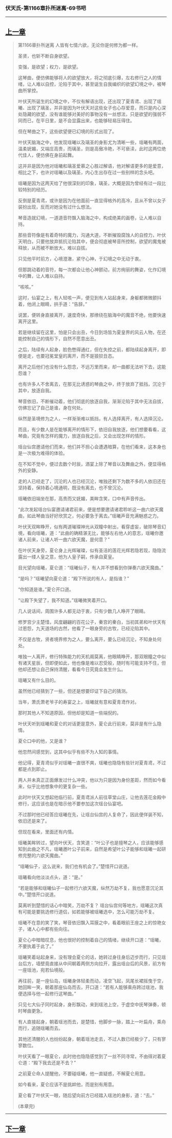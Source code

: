 ### 伏天氏-第1166章扑所迷离-69书吧

--------
[上一章](./411b084903c964a5d1aba39ef15c273f.md)
--------


>
>
>
>第1166章扑所迷离
>人皆有七情六欲，无论你是何修为都一样。
>
>圣贤，也斩不断自身欲望。
>
>变强，是欲望；权力，是欲望。
>
>这琴曲，便仿佛能够将人的欲望放大，将之彻底引爆，左右修行之人的情绪，让人难以自控，沦陷于其中，甚至诞生自我编织的欲望幻境之中，被琴曲所掌控。
>
>叶伏天所诞生的幻境之中，不仅有解语出现，还出现了夏青鸢、出现了瑶曦、出现了璃圣，并非是因为叶伏天对这些女子也心存爱意，而只是内心深处隐藏的欲望，没有谁能够对美好的事物没有一丝想法，只是欲望的强弱不同而已，在平日里，是不会显露出来，也能够轻易压得住。
>
>但在琴曲之下，这些欲望便已幻境的形式出现了。
>
>叶伏天脑海之中，他发现瑶曦以及璃圣的身影尤为清晰一些，瑶曦有两面，温柔妩媚，又端庄高贵，而璃圣，则是高傲冷艳，不可亵渎，此时这两位绝代佳人，便仿佛在身前起舞。
>
>这并非是因为他对瑶曦和璃圣爱慕之心胜过解语，他对解语更多的是爱意，相比之下，也许对瑶曦以及璃圣，内心生出存在过一些别样的念头吧。
>
>瑶曦是因为这两天给了他很深刻的印象，璃圣，大概是因为曾经有过一段比较特别的经历。
>
>反倒是夏青鸢，或许是因为在他面前一直显得格外的高冷，且从不曾以女子装扮出现，反而对她没有过什么想法。
>
>琴音造就幻境，一道道音符飘入脑海之中，构成绝美的画卷，让人难以自持。
>
>那些音符像是有着奇特的魔力，沟通大道，不断摧毁腐蚀人的自控力，叶伏天明白，只要他放弃抵抗沦陷其中，便会彻底被琴音所控制，欲望的魔鬼被释放，从而被不断放大，难以自拔。
>
>只见他平时前方，心境澄澈，紧守心神，于幻境之中无动于衷。
>
>但那跳动着的音符，每一次都会让他心神颤动，前方绚丽的舞姿，化作幻境中的舞，让人难以自持。
>
>“咳咳。”
>
>这时，仙宴之上，有人轻咳一声，便见到有人站起身来，身躯都微微颤抖着，他闭上眼睛，拱手道：“告辞。”
>
>说罢，便转身直接离开，速度奇快，那缭绕在脑海中的魔音不绝，他要快速离开这里。
>
>若是继续留在这里，怕是只会出丑，今日到场皆为夏皇界的风云人物，在还能控制自己的情形下，自然不愿意出丑。
>
>之后，陆续有人起身，脸色憋得通红，但在失控之前，都陆续起身离开，即便是走，也要冠冕堂皇的离开，而不是狼狈丑态。
>
>离开之后他们也没有什么怨念，不远万里而来，却一曲都无法听下去，这能怨谁？
>
>也有许多人不舍离去，在那无比诱惑的琴曲之中，终于放弃了抵挡，沉沦于其中，放逐自我。
>
>琴音依旧，不断催动着，他们彻底的放逐自我，渐渐沦陷于其中无法自拔，仿佛忘记了自己是谁，身在何处。
>
>纵然是圣境修为之人，一样渐渐难以抵挡，有人选择离开，有人选择沉沦。
>
>而且，有少数人是在能够离开的情形下，依旧自我放逐，他们想要看看，这琴曲，究竟有怎样的魔力，放逐自我之后，又会出现怎样的情形。
>
>瑶台仙宫邀请他们而来，他们并不担心会遭遇暗算，在他们看来，这本身也是一次极为难得的体验。
>
>在不知不觉中，便过去数个时辰，酒宴上除了琴音以及舞曲之外，便显得格外的安静。
>
>走的人已经走了，沉沦的人也已经沉沦，唯独还剩下为数不多的人依旧还在坚持着，保持着心境通明，既没有离去，也不曾沉沦。
>
>瑶曦依旧端坐在那，高贵而又妩媚，美眸含笑，口中有声音传出。
>
>“此次发起瑶台仙宴邀请诸君前来，便是想要邀请诸君聆听这一曲六欲天魔曲，如此琴曲当好好欣赏之，何必要急于离去。”瑶曦声音充满魅惑之力。
>
>叶伏天双眸睁开，似有两道璀璨神光从双瞳中射出，看穿虚妄，破除琴音幻境，看向瑶曦，道：“此曲的确精湛无比，能够左右他人的意志，瑶曦你邀诸人前来，让诸人听一曲六欲天魔，是何意？”
>
>在叶伏天身旁，夏仑身上光辉璀璨，似有圣洁的莲花光辉若隐若现，隐隐流露出一缕人皇之意，他为人皇子嗣，传承自夏皇。
>
>目光望向瑶曦，夏仑道：“瑶曦仙子，有人并不想看到你弹奏六欲天魔曲。”
>
>“是吗？”瑶曦望向夏仑道：“殿下所说的有人，是指谁？”
>
>“你知道是谁。”夏仑开口道。
>
>“让殿下失望了，我不知道。”瑶曦微笑着开口。
>
>几人说话间，周围许多人都无动于衷，只有少数几人睁开了眼睛。
>
>修罗宫少主楚惜，风度翩翩的百花公子，秦宫的秦白，当初其弟和叶伏天有过恩怨，九天道场的古然，他看了一眼身旁的古牧，已经沦陷其中。
>
>不仅是古牧，贤者境界修为之人，要么离开，要么已经沉沦，不知身处何处。
>
>唯独一人离开，修行特殊能力的天机阁莫离，他眼睛睁开，那双眼瞳之中似有诸天星辰，但即便如此，他也像是难以忍受般，随时有可能支持不住，但他却还想让自己保持清醒，看看今日究竟会发生什么。
>
>瑶曦又有什么目的。
>
>虽然他已经猜到了一些，但还是想要印证下自己的猜测。
>
>当年，萧氏萧老爷子的寿宴之上，瑶曦就有意和夏青鸢作对。
>
>那时其他人不知道原因，但他却是知道一些端倪的。
>
>叶伏天听到瑶曦和夏仑的对话更是意外，夏仑此行前来，莫非是有什么隐情。
>
>夏仑口中的他，又是谁？
>
>他忽然间感觉到，这其中似乎有些不为人知的事情。
>
>他记得，夏青鸢似乎对瑶曦一直很不爽，瑶曦也隐隐有些针对夏青鸢，不过都是点到即止。
>
>两人并未真正正面爆发过什么冲突，他以为只是因为身份差距，然而如今看来，似乎比他想象中的更复杂一些。
>
>此时叶伏天又想起他临行前，夏青鸢派人前往草堂山庄，让他去莲花金殿中修行，这应该也是在暗示他不要参加这次瑶台仙宴吧。
>
>不过那时他已经答应瑶曦在先，让瑶台仙宫的人复命了，因此便佯装不知，依旧还是来了。
>
>但现在看来，里面还有内情。
>
>瑶曦美眸转过，望向叶伏天，含笑道：“叶公子也是擅琴之人，应该能够感知到此曲之不凡，瑶曦邀叶公子前来，自然是希望叶公子能够和瑶曦一起研修完整的六欲天魔曲。”
>
>“瑶曦仙子，这么说来，我们也有机会了。”楚惜开口说道。
>
>瑶曦看向他淡淡点头，道：“是。”
>
>“若是能够和瑶曦仙子一起修行六欲天魔，纵然万劫不复，我也愿意沉沦其中。”楚惜开口说道。
>
>莫离听到楚惜的话心中暗笑，万劫不复？
>瑶台仙宫何等地方，瑶曦这次真有可能是要挑选修行道侣，如若能够被瑶曦选中，怎么可能万劫不复。
>
>瑶曦不在意的笑了笑，琴音依旧飘入耳膜之中，看着眼前王座之上的惊艳女子，诸人心中都有些向往。
>
>夏仑心中暗暗叹息，他也很好的控制着自己的情绪，继续开口道：“瑶曦，不要执着于此了。”
>
>瑶曦笑着站起身来，没有理会夏仑的话，她转过身往身后迈步而行，只见瑶台后方，墙壁竟直接从中间朝着两侧方向拉开，露出瑶台后的风景，前方有一座瑶池，宛若仙境般。
>
>再往前，是一座仙岛，瑶曦身体轻柔而动，凌空飞起，凤尾长裙摇曳于空，她回眸一笑，朝着那座仙岛而去，开口道：“若有人能够乘舟跨过瑶池，我便选择与他一起修行这琴曲。”
>
>只见七大仙子同时起身，身形飘动，来到瑶池上空，于虚空中抚琴弹奏，顿时琴曲更急。
>
>有人直接起身，朝着瑶池而去，是楚惜，他脚步一脉，踏上一叶扁舟，乘舟而行，追随瑶曦而去。
>
>其他还清醒的人也纷纷起身，朝着瑶池走去，不过人数已经极少了，只有寥寥数位。
>
>叶伏天看了一眼夏仑，此时他也隐隐感觉到了一丝不同寻常，不由得对着夏仑道：“殿下我去还是不去？”
>
>之前夏仑命人提醒他，不要碰瑶曦，他一直疑惑，不解夏仑用意。
>
>如今看来，夏仑应该不是挑衅他，而是别有用意。
>
>夏仑看了叶伏天一眼，随后望向前方已经踏入瑶池的身影，道：“去。”
>
>(本章完)
>
>

--------
[下一章](./eb5647f379540f997c72152a34e64a1b.md)
--------
